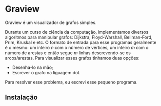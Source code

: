 Graview
========

Graview é um visualizador de grafos simples.

Durante um curso de ciência da computação, implementamos diversos
algoritmos para manipular grafos: Dijkstra, Floyd-Warshall,
Bellman-Ford, Prim, Kruskal e etc. O formato de entrada para esse
programas geralmente é o mesmo: um inteiro *n* com o número de
vértices, um inteiro *m* com o número de arestas e então segue *m*
linhas descrevendo-se os arcos/arestas. Para visualizar esses grafos
tinhamos duas opções:

* Desenha-lo na mão;
* Escrever o grafo na liguagem dot.

Para resolver esse problema, eu escrevi esse pequeno programa.

Instalação
----------
